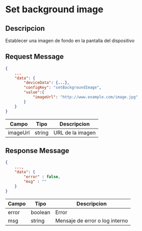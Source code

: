 # Set background image


## Descripcion

Establecer una imagen de fondo en la pantalla del dispositivo

## Request Message

```json
{
    ...
    "data": {
        "deviceData": {...},
        "configKey": "setBackgroundImage",
        "value":{
            "imageUrl": "http://www.example.com/image.jpg"
        }
    }
}
```

| Campo | Tipo | Descripcion |
| --- | --- | --- |
| imageUrl | string | URL de la imagen |




## Response Message
```json
{
    ...,
    "data": {
        "error" : false,
        "msg" : ""
    }
}
```

| Campo | Tipo | Descripcion |
| --- | --- | --- |
| error | boolean | Error |
| msg | string | Mensaje de error o log interno|
